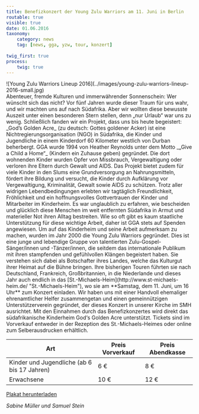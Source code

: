 ```yaml
---
title: Benefizkonzert der Young Zulu Warriors am 11. Juni in Berlin
routable: true
visible: true
date: 01.06.2016
taxonomy:
    category: news
    tag: [news, gga, yzw, tour, konzert]
    
twig_first: true
process:
    twig: true
---
```


<div class="centeredImage" markdown="1" >
![Young Zulu Warriors Lineup 2016](../images/young-zulu-warriors-lineup-2016-small.jpg)
</div>
Abenteuer, fremde Kulturen und immerwährender Sonnenschein: Wer wünscht sich das nicht? Vor fünf Jahren wurde dieser Traum für uns wahr, und wir machten uns auf nach Südafrika. Aber wir wollten diese bewusste Auszeit unter einen besonderen Stern stellen, denn „nur Urlaub“ war uns zu wenig. Schließlich fanden wir ein Projekt, dass uns bis heute begeistert: _God’s Golden Acre_ (zu deutsch: Gottes goldener Acker) ist eine Nichtregierungsorganisation (NGO) in Südafrika, die Kinder und Jugendliche in einem Kinderdorf 60 Kilometer westlich von Durban beherbergt. GGA wurde 1994 von Heather Reynolds unter dem Motto _„Give a Child a Home“_ (Kindern ein Zuhause geben) gegründet. Die dort wohnenden Kinder wurden Opfer von Missbrauch, Vergewaltigung oder verloren ihre Eltern durch Gewalt und AIDS.   
Das Projekt bietet zudem für viele Kinder in den Slums eine Grundversorgung an Nahrungsmitteln, fördert ihre Bildung und versucht, die Kinder durch Aufklärung vor Vergewaltigung, Kriminalität, Gewalt sowie AIDS zu schützen. Trotz aller widrigen Lebendbedingungen erlebten wir tagtäglich Freundlichkeit, Fröhlichkeit und ein hoffnungsvolles Gottvertrauen der Kinder und Mitarbeiter im Kinderheim. Es war unglaublich zu erfahren, wie bescheiden und glücklich diese Menschen im weit entfernten Südafrika in Armut und materieller Not ihren Alltag bestreiten. Wie so oft gibt es kaum staatliche Unterstützung für diese wichtige Arbeit, daher ist GGA stets auf Spenden angewiesen.   
Um auf das Kinderheim und seine Arbeit aufmerksam zu machen, wurden im Jahr 2000 die Young Zulu Warriors gegründet. Dies ist eine junge und lebendige Gruppe von talentierten Zulu-Gospel-Sänger/innen und -Tänzer/innen, die seitdem das internationale Publikum mit ihren stampfenden und gefühlvollen Klängen begeistert haben. Sie verstehen sich dabei als Botschafter ihres Landes, welche das Kulturgut ihrer Heimat auf die Bühne bringen. Ihre bisherigen Touren führten sie nach Deutschland, Frankreich, Großbritannien, in die Niederlande und dieses Jahr auch endlich in das [St.-Michaels-Heim](http://www.st-michaels-heim.de/ "St.-Michaels-Heim"), wo sie am **Samstag, dem 11. Juni, um 16 Uhr** zum Konzert einladen. Wir haben uns mit einer Handvoll ehemaliger ehrenamtlicher Helfer zusammengetan und einen gemeinnützigen Unterstützerverein gegründet, der dieses Konzert in unserer Kirche im SMH ausrichtet. Mit den Einnahmen durch das Benefizkonzertes wird direkt das südafrikanische Kinderheim God‘s Golden Acre unterstützt.   
Tickets sind im Vorverkauf entweder in der Rezeption des St.-Michaels-Heimes oder online zum Selberausdrucken erhältlich.   

| Art | Preis Vorverkauf | Preis Abendkasse |
| ------| -----------|-----------|
| Kinder und Jugendliche (ab 6 bis 17 Jahren) | 6 € | 8 € |
| Erwachsene | 10 € | 12 € |

<a class="button" href="../../documents/yzw-tour-poster-web.pdf"><i class="fa fa-download"></i> Plakat herunterladen</a>

_Sabine Müller und Samuel Stein_